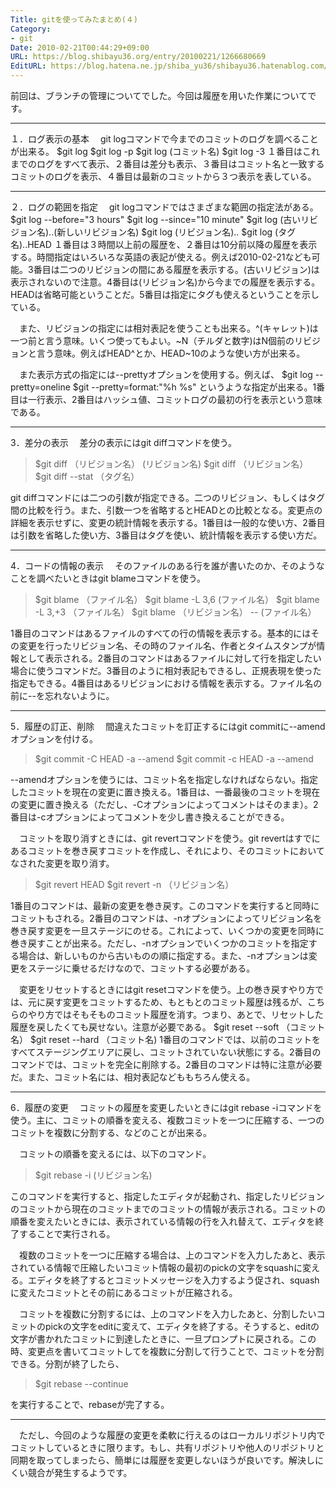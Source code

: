 ```yaml
---
Title: gitを使ってみたまとめ(４)
Category:
- git
Date: 2010-02-21T00:44:29+09:00
URL: https://blog.shibayu36.org/entry/20100221/1266680669
EditURL: https://blog.hatena.ne.jp/shiba_yu36/shibayu36.hatenablog.com/atom/entry/12704591929888039282
---
```



前回は、ブランチの管理についてでした。今回は履歴を用いた作業についてです。

<hr width="100%" size="2" />１．ログ表示の基本
　git logコマンドで今までのコミットのログを調べることが出来る。
$git log
$git log -p
$git log (コミット名)
$git log -3
１番目はこれまでのログをすべて表示、２番目は差分も表示、３番目はコミット名と一致するコミットのログを表示、４番目は最新のコミットから３つ表示を表している。

<hr width="100%" size="2" />２．ログの範囲を指定
　git logコマンドではさまざまな範囲の指定法がある。
$git log --before="3 hours"
$git log --since="10 minute"
$git log (古いリビジョン名)..(新しいリビジョン名)
$git log (リビジョン名)..
$git log (タグ名)..HEAD
１番目は３時間以上前の履歴を、２番目は10分前以降の履歴を表示する。時間指定はいろいろな英語の表記が使える。例えば2010-02-21なども可能。3番目は二つのリビジョンの間にある履歴を表示する。(古いリビジョン)は表示されないので注意。4番目は(リビジョン名)から今までの履歴を表示する。HEADは省略可能ということだ。5番目は指定にタグも使えるということを示している。

　また、リビジョンの指定には相対表記を使うことも出来る。^(キャレット)は一つ前と言う意味。いくつ使ってもよい。~N（チルダと数字)はN個前のリビジョンと言う意味。例えばHEAD^とか、HEAD~10のような使い方が出来る。

　また表示方式の指定には--prettyオプションを使用する。例えば、
$git log --pretty=oneline
$git --pretty=format:"%h %s"
というような指定が出来る。1番目は一行表示、2番目はハッシュ値、コミットログの最初の行を表示という意味である。

<hr width="100%" size="2" />3．差分の表示
　差分の表示にはgit diffコマンドを使う。
<blockquote>$git diff （リビジョン名） (リビジョン名)
$git diff （リビジョン名）
$git diff --stat （タグ名）</blockquote>git diffコマンドには二つの引数が指定できる。二つのリビジョン、もしくはタグ間の比較を行う。また、引数一つを省略するとHEADとの比較となる。変更点の詳細を表示せずに、変更の統計情報を表示する。1番目は一般的な使い方、2番目は引数を省略した使い方、3番目はタグを使い、統計情報を表示する使い方だ。

<hr width="100%" size="2" />4．コードの情報の表示
　そのファイルのある行を誰が書いたのか、そのようなことを調べたいときはgit blameコマンドを使う。
<blockquote>$git blame （ファイル名）
$git blame -L 3,6 (ファイル名）
$git blame -L 3,+3 （ファイル名）
$git blame （リビジョン名） -- (ファイル名）</blockquote>1番目のコマンドはあるファイルのすべての行の情報を表示する。基本的にはその変更を行ったリビジョン名、その時のファイル名、作者とタイムスタンプが情報として表示される。2番目のコマンドはあるファイルに対して行を指定したい場合に使うコマンドだ。3番目のように相対表記もできるし、正規表現を使った指定もできる。4番目はあるリビジョンにおける情報を表示する。ファイル名の前に--を忘れないように。

<hr width="100%" size="2" />5．履歴の訂正、削除
　間違えたコミットを訂正するにはgit commitに--amendオプションを付ける。
<blockquote>$git commit -C HEAD -a --amend
$git commit -c HEAD -a --amend</blockquote>--amendオプションを使うには、コミット名を指定しなければならない。指定したコミットを現在の変更に置き換える。1番目は、一番最後のコミットを現在の変更に置き換える（ただし、-Cオプションによってコメントはそのまま）。2番目は-cオプションによってコメントを少し書き換えることができる。

　コミットを取り消すときには、git revertコマンドを使う。git revertはすでにあるコミットを巻き戻すコミットを作成し、それにより、そのコミットにおいてなされた変更を取り消す。
<blockquote>$git revert HEAD
$git revert -n （リビジョン名）</blockquote>1番目のコマンドは、最新の変更を巻き戻す。このコマンドを実行すると同時にコミットもされる。2番目のコマンドは、-nオプションによってリビジョン名を巻き戻す変更を一旦ステージにのせる。これによって、いくつかの変更を同時に巻き戻すことが出来る。ただし、-nオプションでいくつかのコミットを指定する場合は、新しいものから古いものの順に指定する。また、-nオプションは変更をステージに乗せるだけなので、コミットする必要がある。

　変更をリセットするときにはgit resetコマンドを使う。上の巻き戻すやり方では、元に戻す変更をコミットするため、もともとのコミット履歴は残るが、こちらのやり方ではそもそものコミット履歴を消す。つまり、あとで、リセットした履歴を戻したくても戻せない。注意が必要である。
$git reset --soft （コミット名）
$git reset --hard （コミット名)
1番目のコマンドでは、以前のコミットをすべてステージングエリアに戻し、コミットされていない状態にする。2番目のコマンドでは、コミットを完全に削除する。2番目のコマンドは特に注意が必要だ。また、コミット名には、相対表記などももちろん使える。

<hr width="100%" size="2" />6．履歴の変更
　コミットの履歴を変更したいときにはgit rebase -iコマンドを使う。主に、コミットの順番を変える、複数コミットを一つに圧縮する、一つのコミットを複数に分割する、などのことが出来る。

　コミットの順番を変えるには、以下のコマンド。
<blockquote>$git rebase -i (リビジョン名)</blockquote>このコマンドを実行すると、指定したエディタが起動され、指定したリビジョンのコミットから現在のコミットまでのコミットの情報が表示される。コミットの順番を変えたいときには、表示されている情報の行を入れ替えて、エディタを終了することで実行される。

　複数のコミットを一つに圧縮する場合は、上のコマンドを入力したあと、表示されている情報で圧縮したいコミット情報の最初のpickの文字をsquashに変える。エディタを終了するとコミットメッセージを入力するよう促され、squashに変えたコミットとその前にあるコミットが圧縮される。

　コミットを複数に分割するには、上のコマンドを入力したあと、分割したいコミットのpickの文字をeditに変えて、エディタを終了する。そうすると、editの文字が書かれたコミットに到達したときに、一旦プロンプトに戻される。この時、変更点を書いてコミットしてを複数に分割して行うことで、コミットを分割できる。分割が終了したら、
<blockquote>$git rebase --continue</blockquote>を実行することで、rebaseが完了する。

<hr width="100%" size="2" />　ただし、今回のような履歴の変更を柔軟に行えるのはローカルリポジトリ内でコミットしているときに限ります。もし、共有リポジトリや他人のリポジトリと同期を取ってしまったら、簡単には履歴を変更しないほうが良いです。解決しにくい競合が発生するようです。
